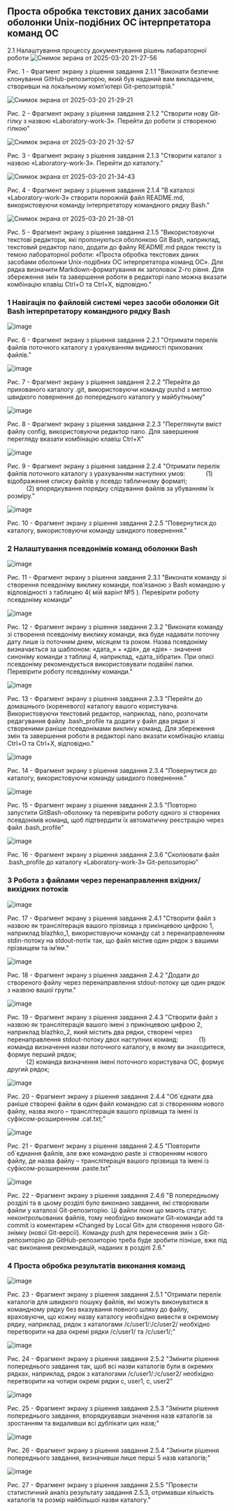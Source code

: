 ## Проста обробка текстових даних засобами оболонки Unix-подібних ОС інтерпретатора команд ОС

2.1 Налаштування процессу документування рішень лабараторної роботи
![Снимок экрана от 2025-03-20 21-27-56](https://github.com/user-attachments/assets/f0ed64cf-84cf-4b1d-bf7e-9d0c945bd898)

Риc. 1 - Фрагмент экрану з рішення завдання 2.1.1 "Виконати безпечне клонування GitHub-репозиторію, який був наданий вам викладачем, створивши на локальному комп’ютері Git-репозиторій."

![Снимок экрана от 2025-03-20 21-29-21](https://github.com/user-attachments/assets/b8b4b1da-4e5b-44c7-a25a-4bd2c24692de)

Рис. 2 - Фрагмент экрану з рішення завдання 2.1.2 "Створити нову Git-гілку з назвою «Laboratory-work-3».
Перейти до роботи зі створеною гілкою"

![Снимок экрана от 2025-03-20 21-32-57](https://github.com/user-attachments/assets/a5103af3-08c3-402f-9b8e-921da1c8eefd)

Рис. 3 - Фрагмент экрану з рішення завдання 2.1.3 "Створити каталог з назвою «Laboratory-work-3». Перейти до каталогу."

![Снимок экрана от 2025-03-20 21-34-43](https://github.com/user-attachments/assets/c3f5cb93-4939-4628-a06a-f581b27912ba)

Рис. 4 - Фрагмент экрану з рішення завдання 2.1.4 "В каталозі «Laboratory-work-3» створити порожній файл README.md, використовуючи команду інтерпретатору командного рядку Bash."

![Снимок экрана от 2025-03-20 21-38-01](https://github.com/user-attachments/assets/442735a3-4c32-4a43-a948-72894532fde9)

Рис. 5 - Фрагмент экрану з рішення завдання 2.1.5 "Використовуючи текстові редактори, які пропонуються оболонкою Git Bash, наприклад, текстовий редактор nano, додати до файлу README.md рядок тексту із темою лабораторної роботи: «Проста обробка текстових даних засобами оболонки Unix-подібних ОС інтерпретатора команд ОС». Для рядка визначити Markdown-форматування як заголовок 2-го рівня. Для збереження змін та завершення роботи в редакторі nano можна вказати комбінацію клавіш Ctrl+O та Ctrl+X, відповідно."

### 1 Навігація по файловій системі через засоби оболонки Git Bash інтерпретатору командного рядку Bash

![image](https://github.com/user-attachments/assets/fcc24909-3d77-433c-be04-690b71bee889)

Рис. 6 - Фрагмент экрану з рішення завдання 2.2.1 "Отримати перелік файлів поточного каталогу з урахуванням видимості прихованих файлів."

![image](https://github.com/user-attachments/assets/b3ad12f4-00bb-4fbc-ba79-2574d262a1a2)

Рис. 7 - Фрагмент экрану з рішення завдання 2.2.2 "Перейти до прихованого каталогу .git, використовуючи команду pushd з метою швидкого повернення до попереднього каталогу у майбутньому"

![image](https://github.com/user-attachments/assets/cfa734c7-f39c-4ccd-8673-f93a0afe333f)

Рис. 8 - Фрагмент экрану з рішення завдання 2.2.3 "Переглянути вміст файлу config, використовуючи редактор nano. Для завершення перегляду вказати комбінацію клавіш Ctrl+X"

![image](https://github.com/user-attachments/assets/57b32ed5-b847-4637-9fe5-085b74e2092f)


Рис. 9 - Фрагмент экрану з рішення завдання 2.2.4 "Отримати перелік файлів поточного каталогу з урахуванням наступних умов: 
&nbsp;&nbsp;&nbsp;&nbsp;&nbsp;&nbsp;&nbsp;&nbsp;&nbsp;&nbsp;&nbsp;(1) відображення списку файлів у псевдо табличному форматі;<br> 
&nbsp;&nbsp;&nbsp;&nbsp;&nbsp;&nbsp;&nbsp;&nbsp;&nbsp;&nbsp;&nbsp;(2) впорядкування порядку слідування файлів за убуванням їх розміру."

![image](https://github.com/user-attachments/assets/50ff7c9d-f971-4f97-aeca-0a572829eb36)


Рис. 10 - Фрагмент экрану з рішення завдання 2.2.5 "Повернутися до каталогу, використовуючи команду швидкого повернення."

### 2 Налаштування псевдонімів команд оболонки Bash

![image](https://github.com/user-attachments/assets/ccffa63c-7b3f-4564-ae1f-3394ae990c36)

Рис. 11 - Фрагмент экрану з рішення завдання 2.3.1 "Виконати команду зі створення псевдоніму виклику команди, пов’язаною з Bash
командою у відповідності з таблицею 4( мій варінт №5 ). Перевірити роботу псевдоніму команди"

![image](https://github.com/user-attachments/assets/cbf0401c-096e-46dc-8556-953f4b91bdcc)

Рис. 12 - Фрагмент экрану з рішення завдання 2.3.2 "Виконати команду зі створення псевдоніму виклику команди, яка буде надавати
поточну дату лише із поточним днем, місяцем та роком. Назва псевдоніму визначається за
шаблоном: «дата_» + «дія», де «дія» - значення синоніму команди з таблиці 4, наприклад,
«дата_зібрати». При описі псевдоніму рекомендується використовувати подвійні лапки.
Перевірити роботу псевдоніму команди."

![image](https://github.com/user-attachments/assets/bf50ff50-7dd0-4a23-bd15-1cd34f5e39b9)


Рис. 13 - Фрагмент экрану з рішення завдання 2.3.3 "Перейти до домашнього (кореневого) каталогу вашого користувача.
Використовуючи текстовий редактор, наприклад, nano, розпочати редагування
файлу .bash_profile та додати у файл два рядки зі створеними раніше псевдонімами виклику
команд. Для збереження змін та завершення роботи в редакторі nano вказати комбінацію
клавіш Ctrl+O та Ctrl+X, відповідно."

![image](https://github.com/user-attachments/assets/b05361c8-cd0f-4543-ac01-2d508336a098)

Рис. 14 - Фрагмент экрану з рішення завдання 2.3.4 "Повернутися до каталогу, використовуючи команду швидкого повернення."

![image](https://github.com/user-attachments/assets/e845f49a-f512-4331-a99d-51ddae4f57d6)


Рис. 15 - Фрагмент экрану з рішення завдання 2.3.5 "Повторно запустити GitBash-оболонку та перевірити роботу одного зі створених псевдонімів команд, щоб підтвердити їх автоматичну реєстрацію через файл .bash_profile"

![image](https://github.com/user-attachments/assets/5edba23c-e1c6-42d3-9e6e-245531633f7b)

Рис. 16 - Фрагмент экрану з рішення завдання 2.3.6 "Скопіювати файл .bash_profile до каталогу «Laboratory-work-3» Git-репозиторію"

### 3 Робота з файлами через перенаправлення вхідних/вихідних потоків

![image](https://github.com/user-attachments/assets/bcf1f794-78e2-4d3d-819d-0922c66b6574)

Рис. 17 - Фрагмент экрану з рішення завдання 2.4.1 "Створити файл з назвою як транслітерація вашого прізвища з прикінцевою цифрою 1, наприклад blazhko_1, використовуючи команду cat з перенаправленням stdin-потоку на stdout-потік так, що файл містив один рядок з вашими прізвищем та ім’ям."

![image](https://github.com/user-attachments/assets/782d03d8-1d0a-4461-b64a-bc061993995c)

Рис. 18 - Фрагмент экрану з рішення завдання 2.4.2 "Додати до створеного файлу через перенаправлення stdout-потоку ще один
рядок з назвою вашої групи."

![image](https://github.com/user-attachments/assets/fc47ba61-ff60-4afa-85f7-683e0ae92ebd)


Рис. 19 - Фрагмент экрану з рішення завдання 2.4.3 "Створити файл з назвою як транслітерація вашого імені з прикінцевою цифрою
2, наприклад blazhko_2, який містить два рядки, створені через перенаправлення stdout-потоку
двох наступних команд:
&nbsp;&nbsp;&nbsp;&nbsp;&nbsp;&nbsp;&nbsp;&nbsp;&nbsp;&nbsp;&nbsp;(1) команда визначення назви поточного каталогу, в якому ви знаходитеся, формує перший рядок;<br> 
&nbsp;&nbsp;&nbsp;&nbsp;&nbsp;&nbsp;&nbsp;&nbsp;&nbsp;&nbsp;&nbsp;(2) команда визначення імені поточного користувача ОС, формує другий рядок;

![image](https://github.com/user-attachments/assets/76e5f74b-ea7d-45bb-84bc-ca2aa4a7d42f)

Рис. 20 - Фрагмент экрану з рішення завдання 2.4.4 "Об`єднати два раніше створені файли в один файл командою cat зі створенням нового файлу, назва якого – транслітерація вашого прізвища та імені із суфіксом-розширенням .cat.txt;"

![image](https://github.com/user-attachments/assets/b26691e8-e814-45d9-a80e-53d645ad8ee5)


Рис. 21 - Фрагмент экрану з рішення завдання 2.4.5 "Повторити об`єднання файлів, але вже командою paste зі створенням нового файлу, де назва файлу – транслітерація вашого прізвища та імені із суфіксом-розширенням .paste.txt"

![image](https://github.com/user-attachments/assets/f39282dc-0ed0-4092-8a9a-05a0411e74ed)


Рис. 22 - Фрагмент экрану з рішення завдання 2.4.6 "В попередньому розділі та в цьому розділі було виконано завдання, які
створювали файли у каталозі Git-репозиторію. Ці файли поки що мають статус
неконтрольованих файлів, тому необхідно виконати Git-команди add та commit із коментарем
«Changed by Local Git» для створення нового Git-знімку (нової Git-версії).
Команду push для перенесення змін з Git-репозиторію до GitHub-репозиторію треба
буде зробити пізніше, вже під час виконання рекомендацій, наданих в розділі 2.6."


### 4 Проста обробка результатів виконання команд

![image](https://github.com/user-attachments/assets/438efe57-a2c2-4921-85ff-3d103f9a8660)


Рис. 23 - Фрагмент экрану з рішення завдання 2.5.1 "Отримати перелік каталогів для швидкого пошуку файлів, які можуть
виконуватися в командному рядку без вказування повного шляху до файлу, враховуючи, що
кожну назву каталогу необхідно вивести в окремому рядку, наприклад, рядок з каталогами
/c/user1/:/c/user2/ необхідно перетворити на два окремі рядки /c/user1/ та /c/user1/;"

![image](https://github.com/user-attachments/assets/be804a2d-c445-45d9-b078-c1e50ea73cc3)

Рис. 24 - Фрагмент экрану з рішення завдання 2.5.2 "Змінити рішення попереднього завдання так, щоб всі назви каталогів були в
окремих рядках, наприклад, рядок з каталогами /c/user1/:/c/user2/ необхідно перетворити на
чотири окремі рядки c, user1, c, user2"

![image](https://github.com/user-attachments/assets/7befcd4e-2669-411e-8411-496713d89a0b)


Рис. 25 - Фрагмент экрану з рішення завдання 2.5.3 "Змінити рішення попереднього завдання, впорядкувавши значення назв
каталогів за зростанням та видаливши всі дублікати цих назв;"

![image](https://github.com/user-attachments/assets/e28e9658-622b-4923-a496-a9923084d842)


Рис. 26 - Фрагмент экрану з рішення завдання 2.5.4 "Змінити рішення попереднього завдання, визначивши лише перші 5 назв
каталогів;"

![image](https://github.com/user-attachments/assets/e877c7ee-f038-40c5-b922-d678c80ac7ad)



Рис. 27 - Фрагмент экрану з рішення завдання 2.5.5 "Провести статистичний аналіз результату завдання 2.5.3, отримавши кількість
каталогів та розмір найбільшої назви каталогу."
